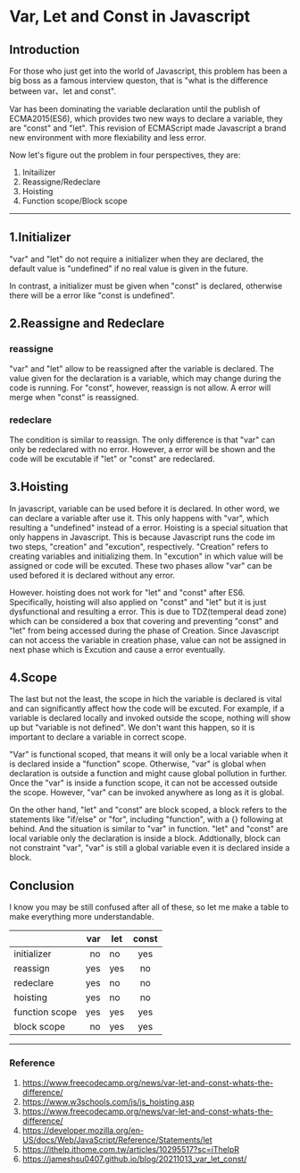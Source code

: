 # Var, Let and Const in Javascript
## Introduction
For those who just get into the world of Javascript, this problem has been a big boss  as a famous interview queston, that is "what is the difference between var、let and const".

Var has been dominating the variable declaration until the publish of ECMA2015(ES6), which provides two new ways to declare a variable, they are "const" and "let". This revision of ECMAScript made Javascript a brand new environment with more flexiability and less error.

Now let's figure out the problem in four perspectives, they are:

1. Initailizer
2. Reassigne/Redeclare
3. Hoisting
4. Function scope/Block scope  

---

## 1.Initializer

"var" and "let" do not require a initializer when they are declared, the default value is "undefined" if no real value is given in the future.

In contrast, a initializer must be given when "const" is declared, otherwise there will be a error like "const is undefined".

## 2.Reassigne and Redeclare
### reassigne
"var" and "let" allow to be reassigned after the variable is declared. The value given for the declaration is a variable, which may change during the code is running. For "const", however, reassign is not allow. A error will merge when "const" is reassigned.

### redeclare
The condition is similar to reassign. The only difference is that "var" can only be redeclared with no error. However, a error will be shown and the code will be excutable if "let" or "const" are redeclared.

## 3.Hoisting
In javascript, variable can be used before it is declared. In other word, we can declare a variable after use it. This only happens with "var", which resulting a "undefined" instead of a error. Hoisting is a special situation that only happens in Javascript. This is because Javascript runs the code im two steps, "creation" and "excution", respectively. "Creation" refers to creating variables and initializing them. In "excution" in which value will be assigned or code will be excuted. These two phases allow "var" can be used befored it is declared without any error. 

However. hoisting does not work for "let" and "const" after ES6. Specifically, hoisting will also applied on "const" and "let" but it is just dysfunctional and resulting a error. This is due to TDZ(temperal dead zone) which can be considered a box that covering and preventing "const" and "let" from being accessed during the phase of Creation. Since Javascript can not access the variable in creation phase, value can not be assigned in next phase which is Excution and cause a error eventually.

## 4.Scope
The last but not the least, the scope in hich the variable is declared is vital and can significantly affect how the code will be excuted. For example, if a variable is declared locally and invoked outside the scope, nothing will show up but "variable is not defined". We don't want this happen, so it is important to declare a variable in correct scope.

"Var" is functional scoped, that means it will only be a local variable when it is declared inside a "function" scope. Otherwise, "var" is global when declaration is outside a function and might cause global pollution in further. Once the "var" is inside a function scope, it can not be accessed outside the scope. However, "var" can be invoked anywhere as long as it is global. 

On the other hand, "let" and "const" are block scoped, a block refers to the statements like "if/else" or "for", including "function", with a {} following at behind. And the situation is similar to "var" in function. "let" and "const" are local variable only the declaration is inside a block. Addtionally, block can not constraint "var", "var" is still a global variable even it is declared inside a block.

## Conclusion
I know you may be still confused after all of these, so let me make a table to make everything more understandable.

|                | var | let | const |
| -------------- | ---:| --- |:-----:|
| initializer    |  no | no  |  yes  |
| reassign       | yes | yes |  no   |
| redeclare      | yes | no  |  no   |
| hoisting       | yes | no  |  no   |
| function scope | yes | yes |  yes  |
| block scope    |  no | yes |  yes  |


---


### Reference
1. https://www.freecodecamp.org/news/var-let-and-const-whats-the-difference/
2. https://www.w3schools.com/js/js_hoisting.asp
3. https://www.freecodecamp.org/news/var-let-and-const-whats-the-difference/
4. https://developer.mozilla.org/en-US/docs/Web/JavaScript/Reference/Statements/let
5. https://ithelp.ithome.com.tw/articles/10295517?sc=iThelpR
6. https://jameshsu0407.github.io/blog/20211013_var_let_const/

